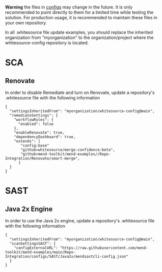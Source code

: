 **Warning** the files in [configs](./) may change in the future.  It is only recommended to point directly to them for a limited time while testing the solution.  For production usage, it is recommended to maintain these files in your own repository.

In all .whitesource file update examples, you should replace the inherited organization from "myorganization" to the organization/project where the whitesource-config repository is located.

# SCA
## Renovate
In order to disable Remediate and turn on Renovate, update a repository's .whitesource file with the following information
```
{
  "settingsInheritedFrom": "myorganization/whitesource-config@main",
  "remediateSettings": {
    "workflowRules": {
      "enabled": false
    },
    "enableRenovate": true,
    "dependencyDashboard": true,
    "extends": [
       "config:base"
       "github>whitesource/merge-confidence:beta",
       "github>mend-toolkit/mend-examples//Repo-Integration/Renovate/smart-merge",
      ]
  }
}
```

# SAST
## Java 2x Engine
In order to use the Java 2x engine, update a repository's .whitesource file with the following information

```
{
  "settingsInheritedFrom": "myorganization/whitesource-config@main",
  "scanSettingsSAST": {
    "configExternalURL": "https://raw.githubusercontent.com/mend-toolkit/mend-examples/main/Repo-Integration/configs/SAST/Java2x/mendsastcli-config.json"
  }
}
```